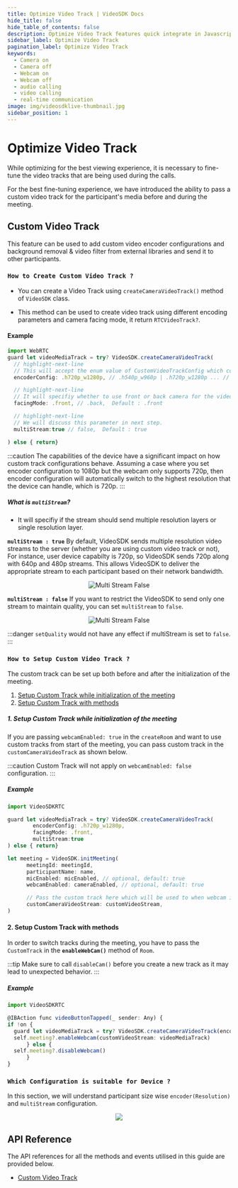 ```yaml
---
title: Optimize Video Track | VideoSDK Docs
hide_title: false
hide_table_of_contents: false
description: Optimize Video Track features quick integrate in Javascript, React JS, Android, IOS, React Native, Flutter with Video SDK to add live video & audio conferencing to your applications.
sidebar_label: Optimize Video Track
pagination_label: Optimize Video Track
keywords:
  - Camera on
  - Camera off
  - Webcam on
  - Webcam off
  - audio calling
  - video calling
  - real-time communication
image: img/videosdklive-thumbnail.jpg
sidebar_position: 1
---
```


# Optimize Video Track

While optimizing for the best viewing experience, it is necessary to fine-tune the video tracks that are being used during the calls.

For the best fine-tuning experience, we have introduced the ability to pass a custom video track for the participant's media before and during the meeting.

## Custom Video Track

This feature can be used to add custom video encoder configurations and background removal & video filter from external libraries and send it to other participants.

### `How to Create Custom Video Track ?`

- You can create a Video Track using `createCameraVideoTrack()` method of `VideoSDK` class.

- This method can be used to create video track using different encoding parameters and camera facing mode, it return `RTCVideoTrack?`.

#### Example

```javascript
import WebRTC
guard let videoMediaTrack = try? VideoSDK.createCameraVideoTrack(
  // highlight-next-line
  // This will accept the enum value of CustomVideoTrackConfig which contains resolution (height x width) of video you want to capture.
  encoderConfig: .h720p_w1280p, // .h540p_w960p | .h720p_w1280p ... // Default : .h360p_w640p

  // highlight-next-line
  // It will specifiy whether to use front or back camera for the video track.
  facingMode: .front, // .back,  Default : .front

  // highlight-next-line
  // We will discuss this parameter in next step.
  multiStream:true // false,  Default : true

) else { return}
```

:::caution
The capabilities of the device have a significant impact on how custom track configurations behave. Assuming a case where you set encoder configuration to 1080p but the webcam only supports 720p, then encoder configuration will automatically switch to the highest resolution that the device can handle, which is 720p.
:::

##### What is `multiStream`?

- It will specifiy if the stream should send multiple resolution layers or single resolution layer.

**`multiStream : true`** By default, VideoSDK sends multiple resolution video streams to the server (whether you are using custom video track or not), For instance, user device capabilty is 720p, so VideoSDK sends 720p along with 640p and 480p streams. This allows VideoSDK to deliver the appropriate stream to each participant based on their network bandwidth.

<center>

![Multi Stream False](/img/multistream_true.png)

</center>

**`multiStream : false`** If you want to restrict the VideoSDK to send only one stream to maintain quality, you can set `multiStream` to `false`.

<center>

![Multi Stream False](/img/multistream_false.png)

</center>

:::danger
`setQuality` would not have any effect if multiStream is set to `false`.
:::

### `How to Setup Custom Video Track ?`

The custom track can be set up both before and after the initialization of the meeting.

1. [Setup Custom Track while initialization of the meeting](#1-setup-custom-track-while-initialization-of-the-meeting)
2. [Setup Custom Track with methods](#2-setup-custom-track-with-methods)

##### 1. Setup Custom Track while initialization of the meeting

If you are passing `webcamEnabled: true` in the `createRoom` and want to use custom tracks from start of the meeting, you can pass custom track in the `customCameraVideoTrack` as shown below.

:::caution
Custom Track will not apply on `webcamEnabled: false` configuration.
:::

##### Example

```javascript
import VideoSDKRTC

guard let videoMediaTrack = try? VideoSDK.createCameraVideoTrack(
 		encoderConfig: .h720p_w1280p,
		facingMode: .front,
		multiStream:true
) else { return}

let meeting = VideoSDK.initMeeting(
      meetingId: meetingId,
      participantName: name,
      micEnabled: micEnabled, // optional, default: true
      webcamEnabled: cameraEnabled, // optional, default: true

      // Pass the custom track here which will be used to when webcam is auto started
      customCameraVideoStream: customVideoStream,
)

```

#### 2. Setup Custom Track with methods

In order to switch tracks during the meeting, you have to pass the `CustomTrack` in the **`enableWebCam()`** method of `Room`.

:::tip
Make sure to call `disableCam()` before you create a new track as it may lead to unexpected behavior.
:::

##### Example

```javascript
import VideoSDKRTC

@IBAction func videoButtonTapped(_ sender: Any) {
if !on {
  guard let videoMediaTrack = try? VideoSDK.createCameraVideoTrack(encoderConfig: .h360p_w480p, facingMode: .front, multiStream: false) else { return}
  self.meeting?.enableWebcam(customVideoStream: videoMediaTrack)
      } else {
  self.meeting?.disableWebcam()
      }
}

```

### `Which Configuration is suitable for Device ?`

In this section, we will understand participant size wise `encoder(Resolution)` and `multiStream` configuration.

<center>
<img src='https://cdn.videosdk.live/website-resources/docs-resources/mobile_device_config.png' />
</center>

## API Reference

The API references for all the methods and events utilised in this guide are provided below.

- [Custom Video Track](/flutter/api/sdk-reference/custom-tracks#custom-video-track)
